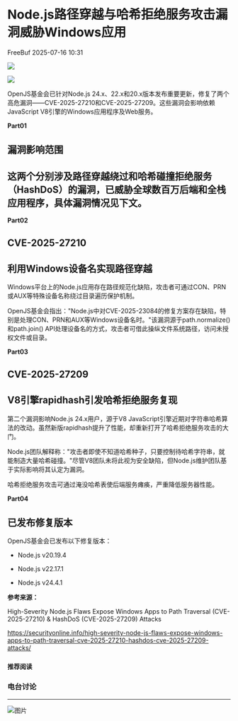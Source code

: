 #  Node.js路径穿越与哈希拒绝服务攻击漏洞威胁Windows应用  
 FreeBuf   2025-07-16 10:31  
  
![](https://mmbiz.qpic.cn/mmbiz_gif/qq5rfBadR38jUokdlWSNlAjmEsO1rzv3srXShFRuTKBGDwkj4gvYy34iajd6zQiaKl77Wsy9mjC0xBCRg0YgDIWg/640?wx_fmt=gif "")  
  
  
![](https://mmbiz.qpic.cn/mmbiz_jpg/qq5rfBadR3ibCbuTG6icJiajjUCSoQJ1QzF67ILvzNjnCouF0QRM7KlkKmj1lQjmNT8TOpVVnM5HANnr1icSkM6jhA/640?wx_fmt=jpeg&from=appmsg "")  
  
  
OpenJS基金会已针对Node.js 24.x、22.x和20.x版本发布重要更新，修复了两个高危漏洞——CVE-2025-27210和CVE-2025-27209。这些漏洞会影响依赖JavaScript V8引擎的Windows应用程序及Web服务。  
  
  
**Part01**  
## 漏洞影响范围  
##   
## 这两个分别涉及路径穿越绕过和哈希碰撞拒绝服务（HashDoS）的漏洞，已威胁全球数百万后端和全栈应用程序，具体漏洞情况见下文。  
  
  
**Part02**  
## CVE-2025-27210  
## 利用Windows设备名实现路径穿越  
  
  
Windows平台上的Node.js应用存在路径规范化缺陷，攻击者可通过CON、PRN或AUX等特殊设备名称绕过目录遍历保护机制。  
  
  
OpenJS基金会指出："Node.js中对CVE-2025-23084的修复方案存在缺陷，特别是处理CON、PRN和AUX等Windows设备名时。"该漏洞源于path.normalize()和path.join() API处理设备名的方式，攻击者可借此操纵文件系统路径，访问未授权文件或目录。  
  
  
**Part03**  
## CVE-2025-27209  
## V8引擎rapidhash引发哈希拒绝服务复现  
  
  
第二个漏洞影响Node.js 24.x用户，源于V8 JavaScript引擎近期对字符串哈希算法的改动。虽然新版rapidhash提升了性能，却重新打开了哈希拒绝服务攻击的大门。  
  
  
Node.js团队解释称："攻击者即使不知道哈希种子，只要控制待哈希字符串，就能制造大量哈希碰撞。"尽管V8团队未将此视为安全缺陷，但Node.js维护团队基于实际影响将其认定为漏洞。  
  
  
哈希拒绝服务攻击可通过淹没哈希表使后端服务瘫痪，严重降低服务器性能。  
  
  
**Part04**  
## 已发布修复版本  
  
  
OpenJS基金会已发布以下修复版本：  
- Node.js v20.19.4  
  
- Node.js v22.17.1  
  
- Node.js v24.4.1  
  
**参考来源：**  
  
High-Severity Node.js Flaws Expose Windows Apps to Path Traversal (CVE-2025-27210) & HashDoS (CVE-2025-27209) Attacks  
  
https://securityonline.info/high-severity-node-js-flaws-expose-windows-apps-to-path-traversal-cve-2025-27210-hashdos-cve-2025-27209-attacks/  
  
  
###   
###   
###   
  
**推荐阅读**  
  
[](https://mp.weixin.qq.com/s?__biz=MjM5NjA0NjgyMA==&mid=2651324846&idx=2&sn=0751255f1f80386d498c5f17dc100c06&scene=21#wechat_redirect)  
  
### 电台讨论  
  
****  
  
  
  
![图片](https://mmbiz.qpic.cn/mmbiz_gif/qq5rfBadR3icF8RMnJbsqatMibR6OicVrUDaz0fyxNtBDpPlLfibJZILzHQcwaKkb4ia57xAShIJfQ54HjOG1oPXBew/640?wx_fmt=gif&wxfrom=5&wx_lazy=1&tp=webp "")  
  
   
  
